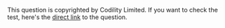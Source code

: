 This question is copyrighted by Codility Limited. If you want to check the test, here's the [direct link](https://app.codility.com/programmers/lessons/4-counting_elements/missing_integer/) to the question.
